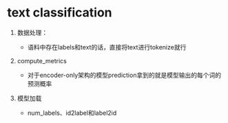 # text classification

1. 数据处理：
    - 语料中存在labels和text的话，直接将text进行tokenize就行

2. compute_metrics
    - 对于encoder-only架构的模型prediction拿到的就是模型输出的每个词的预测概率

3. 模型加载
    - num_labels、id2label和label2id
